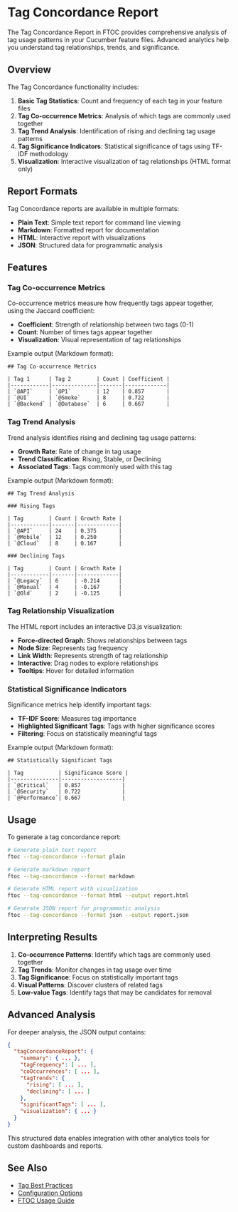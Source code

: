 # Tag Concordance Report

The Tag Concordance Report in FTOC provides comprehensive analysis of tag usage patterns in your Cucumber feature files. Advanced analytics help you understand tag relationships, trends, and significance.

## Overview

The Tag Concordance functionality includes:

1. **Basic Tag Statistics**: Count and frequency of each tag in your feature files
2. **Tag Co-occurrence Metrics**: Analysis of which tags are commonly used together
3. **Tag Trend Analysis**: Identification of rising and declining tag usage patterns
4. **Tag Significance Indicators**: Statistical significance of tags using TF-IDF methodology
5. **Visualization**: Interactive visualization of tag relationships (HTML format only)

## Report Formats

Tag Concordance reports are available in multiple formats:

- **Plain Text**: Simple text report for command line viewing
- **Markdown**: Formatted report for documentation
- **HTML**: Interactive report with visualizations
- **JSON**: Structured data for programmatic analysis

## Features

### Tag Co-occurrence Metrics

Co-occurrence metrics measure how frequently tags appear together, using the Jaccard coefficient:

- **Coefficient**: Strength of relationship between two tags (0-1)
- **Count**: Number of times tags appear together
- **Visualization**: Visual representation of tag relationships

Example output (Markdown format):

```
## Tag Co-occurrence Metrics

| Tag 1      | Tag 2        | Count | Coefficient |
|------------|--------------|-------|-------------|
| `@API`     | `@P1`        | 12    | 0.857       |
| `@UI`      | `@Smoke`     | 8     | 0.722       |
| `@Backend` | `@Database`  | 6     | 0.667       |
```

### Tag Trend Analysis

Trend analysis identifies rising and declining tag usage patterns:

- **Growth Rate**: Rate of change in tag usage
- **Trend Classification**: Rising, Stable, or Declining
- **Associated Tags**: Tags commonly used with this tag

Example output (Markdown format):

```
## Tag Trend Analysis

### Rising Tags

| Tag        | Count | Growth Rate |
|------------|-------|-------------|
| `@API`     | 24    | 0.375       |
| `@Mobile`  | 12    | 0.250       |
| `@Cloud`   | 8     | 0.167       |

### Declining Tags

| Tag        | Count | Growth Rate |
|------------|-------|-------------|
| `@Legacy`  | 6     | -0.214      |
| `@Manual`  | 4     | -0.167      |
| `@Old`     | 2     | -0.125      |
```

### Tag Relationship Visualization

The HTML report includes an interactive D3.js visualization:

- **Force-directed Graph**: Shows relationships between tags
- **Node Size**: Represents tag frequency
- **Link Width**: Represents strength of tag relationship
- **Interactive**: Drag nodes to explore relationships
- **Tooltips**: Hover for detailed information

### Statistical Significance Indicators

Significance metrics help identify important tags:

- **TF-IDF Score**: Measures tag importance
- **Highlighted Significant Tags**: Tags with higher significance scores
- **Filtering**: Focus on statistically meaningful tags

Example output (Markdown format):

```
## Statistically Significant Tags

| Tag           | Significance Score |
|---------------|-------------------|
| `@Critical`   | 0.857             |
| `@Security`   | 0.722             |
| `@Performance`| 0.667             |
```

## Usage

To generate a tag concordance report:

```bash
# Generate plain text report
ftoc --tag-concordance --format plain

# Generate markdown report
ftoc --tag-concordance --format markdown

# Generate HTML report with visualization
ftoc --tag-concordance --format html --output report.html

# Generate JSON report for programmatic analysis
ftoc --tag-concordance --format json --output report.json
```

## Interpreting Results

1. **Co-occurrence Patterns**: Identify which tags are commonly used together
2. **Tag Trends**: Monitor changes in tag usage over time
3. **Tag Significance**: Focus on statistically important tags
4. **Visual Patterns**: Discover clusters of related tags
5. **Low-value Tags**: Identify tags that may be candidates for removal

## Advanced Analysis

For deeper analysis, the JSON output contains:

```json
{
  "tagConcordanceReport": {
    "summary": { ... },
    "tagFrequency": [ ... ],
    "coOccurrences": [ ... ],
    "tagTrends": { 
      "rising": [ ... ],
      "declining": [ ... ]
    },
    "significantTags": [ ... ],
    "visualization": { ... }
  }
}
```

This structured data enables integration with other analytics tools for custom dashboards and reports.

## See Also

- [Tag Best Practices](tag-best-practices.md)
- [Configuration Options](configuration.md)
- [FTOC Usage Guide](usage.md)